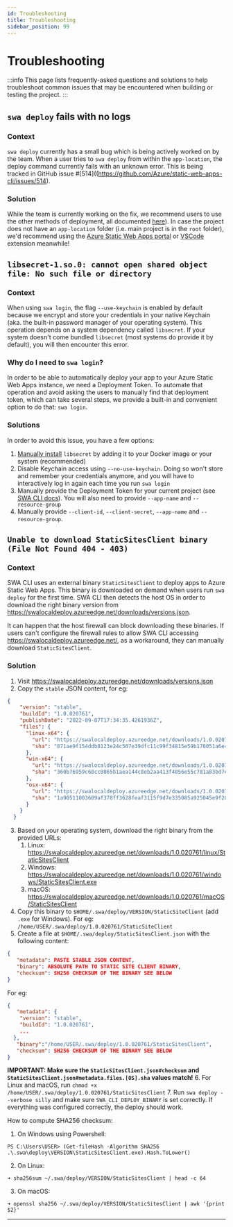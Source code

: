 ```yaml
---
id: Troubleshooting
title: Troubleshooting
sidebar_position: 99
---
```


# Troubleshooting

:::info
This page lists frequently-asked questions and solutions to help troubleshoot common issues that may be encountered when building or testing the project.
:::
## `swa deploy` fails with no logs

### Context

`swa deploy` currently has a small bug which is being actively worked on by the team. When a user tries to `swa deploy` from within the `app-location`, the deploy command currently fails with an unknown error. This is being tracked in GitHub issue #[514]((https://github.com/Azure/static-web-apps-cli/issues/514). 

### Solution

While the team is currently working on the fix, we recommend users to use the other methods of deployment, all documented [here](https://azure.github.io/static-web-apps-cli/docs/cli/swa-deploy)). In case the project does not have an `app-location` folder (i.e. main project is in the `root` folder), we'd recommend using the [Azure Static Web Apps portal](https://portal.azure.com) or [VSCode](https://docs.microsoft.com/en-us/azure/static-web-apps/getting-started?tabs=vanilla-javascript) extension meanwhile!




## `libsecret-1.so.0: cannot open shared object file: No such file or directory`

### Context

When using `swa login`, the flag `--use-keychain` is enabled by default because we encrypt and store your credentials in your native Keychain (aka. the built-in password manager of your operating system).  This operation depends on a system dependency called `libsecret`. If your system doesn't come bundled `libsecret` (most systems do provide it by default), you will then encounter this error.

### Why do I need to `swa login`?

In order to be able to automatically deploy your app to your Azure Static Web Apps instance, we need a Deployment Token. To automate that operation and avoid asking the users to manually find that deployment token, which can take several steps, we provide a built-in and convenient option to do that: `swa login`.

### Solutions

In order to avoid this issue, you have a few options:
1. [Manually install](https://www.google.com/search?q=instal+libsecret) `libsecret` by adding it to your Docker image or your system (recommended)
2. Disable Keychain access using `--no-use-keychain`. Doing so won't store and remember your credentials anymore, and you will have to interactively log in again each time you run `swa login`
3. Manually provide the Deployment Token for your current project (see [SWA CLI docs](https://azure.github.io/static-web-apps-cli/docs/use/deploy#51-deployment-token)). You will also need to provide `--app-name` and `--resource-group`
4. Manually provide `--client-id`, `--client-secret`, `--app-name` and `--resource-group`.


## `Unable to download StaticSitesClient binary (File Not Found 404 - 403)`

### Context

SWA CLI uses an external binary `StaticSitesClient` to deploy apps to Azure Static Web Apps. This binary is downloaded on demand when users run `swa deploy` for the first time. SWA CLI then detects the host OS in order to download the right binary version from https://swalocaldeploy.azureedge.net/downloads/versions.json.

It can happen that the host firewall can block downloading these binaries. If users can't configure the firewall rules to allow SWA CLI accessing https://swalocaldeploy.azureedge.net/, as a workaround, they can manually download `StaticSitesClient`.

### Solution

1. Visit https://swalocaldeploy.azureedge.net/downloads/versions.json
2. Copy the `stable` JSON content, for eg:
```json
{
    "version": "stable",
    "buildId": "1.0.020761",
    "publishDate": "2022-09-07T17:34:35.4261936Z",
    "files": {
      "linux-x64": {
        "url": "https://swalocaldeploy.azureedge.net/downloads/1.0.020761/linux/StaticSitesClient",
        "sha": "871ae9f154ddb8123e24c507e39dfc11c99f34815e59b178051a6e44a870e308"
      },
      "win-x64": {
        "url": "https://swalocaldeploy.azureedge.net/downloads/1.0.020761/windows/StaticSitesClient.exe",
        "sha": "360b76959c68cc0865b1aea144c8eb2aa413f4856e55c781a83bd7e1ad352362"
      },
      "osx-x64": {
        "url": "https://swalocaldeploy.azureedge.net/downloads/1.0.020761/macOS/StaticSitesClient",
        "sha": "1a90511003609af378ff3628feaf3115f9d7e335085a925045e9f206359fdb90"
      }
    }
  }
```
3. Based on your operating system, download the right binary from the provided URLs:
   1. Linux: https://swalocaldeploy.azureedge.net/downloads/1.0.020761/linux/StaticSitesClient
   2. Windows: https://swalocaldeploy.azureedge.net/downloads/1.0.020761/windows/StaticSitesClient.exe
   3. macOS: https://swalocaldeploy.azureedge.net/downloads/1.0.020761/macOS/StaticSitesClient
1. Copy this binary to `$HOME/.swa/deploy/VERSION/StaticSiteClient` (add `.exe` for Windows). For eg:
   `/home/USER/.swa/deploy/1.0.020761/StaticSiteClient`
1. Create a file at `$HOME/.swa/deploy/StaticSitesClient.json` with the following content:
```json
{
   "metadata": PASTE STABLE JSON CONTENT,
   "binary": ABSOLUTE PATH TO STATIC SITE CLIENT BINARY,
   "checksum": SH256 CHECKSUM OF THE BINARY SEE BELOW
}
```
For eg: 
```json
{
   "metadata": {
    "version": "stable",
    "buildId": "1.0.020761",
    ...
  },
   "binary":"/home/USER/.swa/deploy/1.0.020761/StaticSitesClient",
   "checksum": SH256 CHECKSUM OF THE BINARY SEE BELOW
}
```

**IMPORTANT: Make sure the `StaticSitesClient.json#checksum` and `StaticSitesClient.json#metadata.files.[OS].sha` values match!**
6. For Linux and macOS, run `chmod +x /home/USER/.swa/deploy/1.0.020761/StaticSitesClient`
7. Run `swa deploy --verbose silly` and make sure `SWA_CLI_DEPLOY_BINARY` is set correctly. If everything was configured correctly, the deploy should work.


How to compute SHA256 checksum:
1. On Windows using Powershell: 
```
PS C:\Users\USER> (Get-fileHash -Algorithm SHA256 .\.swa\deploy\VERSION\StaticSitesClient.exe).Hash.ToLower()
```
2. On Linux:
```
➜ sha256sum ~/.swa/deploy/VERSION/StaticSitesClient | head -c 64
```
3. On macOS:
```
➜ openssl sha256 ~/.swa/deploy/VERSION/StaticSitesClient | awk '{print $2}'
```

---
